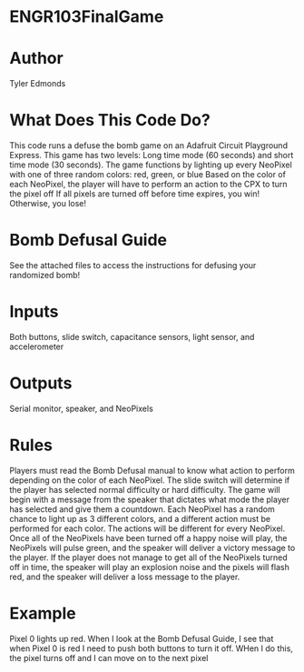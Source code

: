 # ENGR103FinalGame
# Author
Tyler Edmonds
# What Does This Code Do?
This code runs a defuse the bomb game on an Adafruit Circuit Playground Express.
This game has two levels: Long time mode (60 seconds) and short time mode (30 seconds).
The game functions by lighting up every NeoPixel with one of three random colors: red, green, or blue
Based on the color of each NeoPixel, the player will have to perform an action to the CPX to turn the pixel off
If all pixels are turned off before time expires, you win! Otherwise, you lose!
# Bomb Defusal Guide
See the attached files to access the instructions for defusing your randomized bomb!
# Inputs
Both buttons, slide switch, capacitance sensors, light sensor, and accelerometer
# Outputs
Serial monitor, speaker, and NeoPixels
# Rules
Players must read the Bomb Defusal manual to know what action to perform depending on the color of each NeoPixel. The slide switch will determine if the player has selected normal difficulty or hard difficulty. The game will begin with a message from the speaker that dictates what mode the player has selected and give them a countdown. Each NeoPixel has a random chance to light up as 3 different colors, and a different action must be performed for each color. The actions will be different for every NeoPixel. Once all of the NeoPixels have been turned off a happy noise will play, the NeoPixels will pulse green, and the speaker will deliver a victory message to the player. If the player does not manage to get all of the NeoPixels turned off in time, the speaker will play an explosion noise and the pixels will flash red, and the speaker will deliver a loss message to the player. 
# Example
Pixel 0 lights up red. When I look at the Bomb Defusal Guide, I see that when Pixel 0 is red I need to push both buttons to turn it off. WHen I do this, the pixel turns off and I can move on to the next pixel
